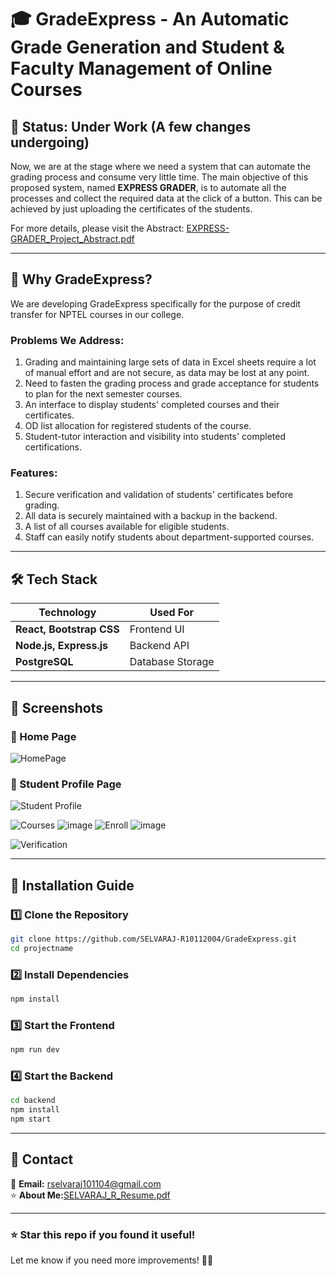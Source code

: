 # 🎓 **GradeExpress - An Automatic Grade Generation and Student & Faculty Management of Online Courses**

## 📌 **Status: Under Work (A few changes undergoing)**
Now, we are at the stage where we need a system that can automate the grading process and consume very little time. 
The main objective of this proposed system, named **EXPRESS GRADER**, is to automate all the processes and collect the required data at the click of a button. This can be achieved by just uploading the certificates of the students.

For more details, please visit the Abstract:
[EXPRESS-GRADER_Project_Abstract.pdf](https://github.com/user-attachments/files/19544148/EXPRESS-GRADER_Project_Abstract.pdf)

---

## 📌 **Why GradeExpress?**  
We are developing GradeExpress specifically for the purpose of credit transfer for NPTEL courses in our college.

### **Problems We Address:**
1. Grading and maintaining large sets of data in Excel sheets require a lot of manual effort and are not secure, as data may be lost at any point.
2. Need to fasten the grading process and grade acceptance for students to plan for the next semester courses.
3. An interface to display students' completed courses and their certificates.
4. OD list allocation for registered students of the course.
5. Student-tutor interaction and visibility into students' completed certifications.

### **Features:**
1. Secure verification and validation of students' certificates before grading.
2. All data is securely maintained with a backup in the backend.
3. A list of all courses available for eligible students.
4. Staff can easily notify students about department-supported courses.

---

## 🛠 **Tech Stack**  
| **Technology** | **Used For** |
|--------------|------------|
| **React, Bootstrap CSS** | Frontend UI |
| **Node.js, Express.js** | Backend API |
| **PostgreSQL** | Database Storage |

---

## 📸 **Screenshots**  

### **📌 Home Page**  
![HomePage](https://github.com/user-attachments/assets/e7e9431c-fdf0-47de-ac17-71514ffa4baa)

### **📌 Student Profile Page**  
![Student Profile](https://github.com/user-attachments/assets/112899d9-8ac9-4206-8c5c-ccf97ae9d092)

![Courses](https://github.com/user-attachments/assets/17ff4127-1ffd-4df5-b225-615e4dad9201)
![image](https://github.com/user-attachments/assets/114ac9d8-4916-4cf2-ab3d-9de46b12f99a)
![Enroll](https://github.com/user-attachments/assets/a238f047-2b5e-4411-9d57-30d0e8722788)
![image](https://github.com/user-attachments/assets/ab871473-2c2e-4d10-9f4a-c212ffa75507)

![Verification](https://github.com/user-attachments/assets/f213c3e4-65b5-47a2-9712-49e0df44b666)

---

## 🚀 **Installation Guide**  

### **1️⃣ Clone the Repository**  
```sh
git clone https://github.com/SELVARAJ-R10112004/GradeExpress.git
cd projectname
```

### **2️⃣ Install Dependencies**  
```sh
npm install
```

### **3️⃣ Start the Frontend**  
```sh
npm run dev
```

### **4️⃣ Start the Backend**  
```sh
cd backend
npm install
npm start
```

---

## 📩 **Contact**  
💎 **Email:** rselvaraj101104@gmail.com  
⭐ **About Me:**[SELVARAJ_R_Resume.pdf](https://github.com/user-attachments/files/19561309/2212074_Resume.-.Copy.pdf)

---

### **⭐ Star this repo if you found it useful!**  
Let me know if you need more improvements! 🚀🔥
